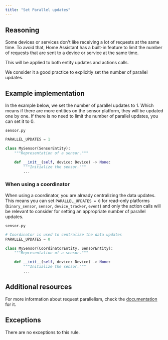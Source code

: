 ```yaml
---
title: "Set Parallel updates"
---
```


## Reasoning

Some devices or services don't like receiving a lot of requests at the same time.
To avoid that, Home Assistant has a built-in feature to limit the number of requests that are sent to a device or service at the same time.

This will be applied to both entity updates and actions calls.

We consider it a good practice to explicitly set the number of parallel updates.

## Example implementation

In the example below, we set the number of parallel updates to 1.
Which means if there are more entities on the sensor platform, they will be updated one by one.
If there is no need to limit the number of parallel updates, you can set it to 0.

`sensor.py`
```python {1} showLineNumbers
PARALLEL_UPDATES = 1

class MySensor(SensorEntity):
    """Representation of a sensor."""

    def __init__(self, device: Device) -> None:
        """Initialize the sensor."""
        ...
```

### When using a coordinator

When using a coordinator, you are already centralizing the data updates.
This means you can set `PARALLEL_UPDATES = 0` for read-only platforms (`binary_sensor`, `sensor`, `device_tracker`, `event`)
and only the action calls will be relevant to consider for setting an appropriate number of parallel updates.

`sensor.py`
```python {1,2} showLineNumbers
# Coordinator is used to centralize the data updates
PARALLEL_UPDATES = 0

class MySensor(CoordinatorEntity, SensorEntity):
    """Representation of a sensor."""

    def __init__(self, device: Device) -> None:
        """Initialize the sensor."""
        ...
```

## Additional resources

For more information about request parallelism, check the [documentation](/docs/integration_fetching_data#request-parallelism) for it.

## Exceptions

There are no exceptions to this rule.
